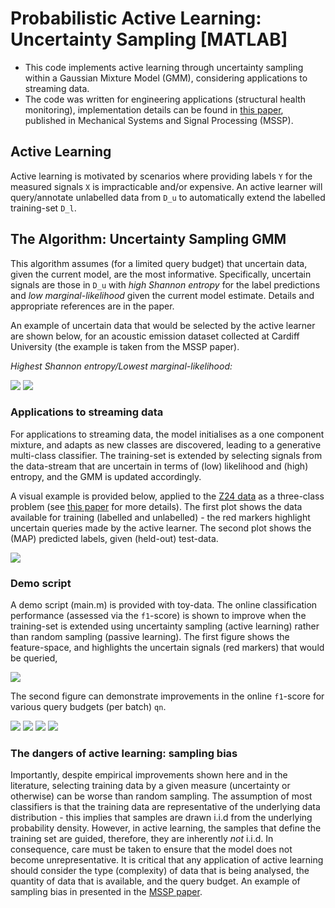 # Probabilistic Active Learning: Uncertainty Sampling [MATLAB]

- This code implements active learning through uncertainty sampling within a Gaussian Mixture Model (GMM), considering applications to streaming data.
- The code was written for engineering applications (structural health monitoring), implementation details can be found in [this paper](https://www.sciencedirect.com/science/article/pii/S0888327019305096), published in Mechanical Systems and Signal Processing (MSSP).

## Active Learning
Active learning is motivated by scenarios where providing labels `Y` for the measured signals `X` is impracticable and/or expensive. An active learner will query/annotate unlabelled data from `D_u` to automatically extend the labelled training-set `D_l`.

## The Algorithm: Uncertainty Sampling GMM
This algorithm assumes (for a limited query budget) that uncertain data, given the current model, are the most informative. Specifically, uncertain signals are those in `D_u` with *high Shannon entropy* for the label predictions and *low marginal-likelihood* given the current model estimate. Details and appropriate references are in the paper.

An example of uncertain data that would be selected by the active learner are shown below, for an acoustic emission dataset collected at Cardiff University (the example is taken from the MSSP paper).


*Highest Shannon entropy/Lowest marginal-likelihood:*

![](images/ent_queries_.png)
![](images/likli_queries_.png)


### Applications to streaming data
For applications to streaming data, the model initialises as a one component mixture, and adapts as new classes are discovered, leading to a generative multi-class classifier. The training-set is extended by selecting signals from the data-stream that are uncertain in terms of (low) likelihood and (high) entropy, and the GMM is updated accordingly.

A visual example is provided below, applied to the [Z24 data](https://onlinelibrary.wiley.com/doi/abs/10.1002/1096-9845(200102)30:2%3C149::AID-EQE1%3E3.0.CO;2-Z) as a three-class problem (see [this paper](https://www.sciencedirect.com/science/article/pii/S0888327019305096) for more details). The first plot shows the data available for training (labelled and unlabelled) - the red markers highlight uncertain queries made by the active learner. The second plot shows the (MAP) predicted labels, given (held-out) test-data.

![](images/38iisl.gif)


### Demo script
A demo script (main.m) is provided with toy-data. The online classification performance (assessed via the `f1`-score) is shown to improve when the training-set is extended using uncertainty sampling (active learning) rather than random sampling (passive learning). The first figure shows the feature-space, and highlights the uncertain signals (red markers) that would be queried,

![](images/toy_data_queries_.png)

The second figure can demonstrate improvements in the online `f1`-score for various query budgets (per batch) `qn`.

![](images/25.0labelled.png)
![](images/20.0labelled.png)
![](images/10.0labelled.png)
![](images/6.7labelled.png)

### The dangers of active learning: sampling bias
Importantly, despite empirical improvements shown here and in the 
literature, selecting training data by a given measure (uncertainty or 
otherwise) can be worse than random sampling. The assumption of most 
classifiers is that the training data are representative of the underlying 
data distribution - this implies that samples are drawn i.i.d from the 
underlying probability density. However, in active learning, the samples 
that define the training set are guided, therefore, they are inherently 
*not* i.i.d. In consequence, care must be taken to ensure that the model 
does not become unrepresentative. It is critical that any application of 
active learning should consider the type (complexity) of data that is being 
analysed, the quantity of data that is available, and the query budget. An 
example of sampling bias in presented in the 
[MSSP paper](https://www.sciencedirect.com/science/article/pii/S0888327019305096).
